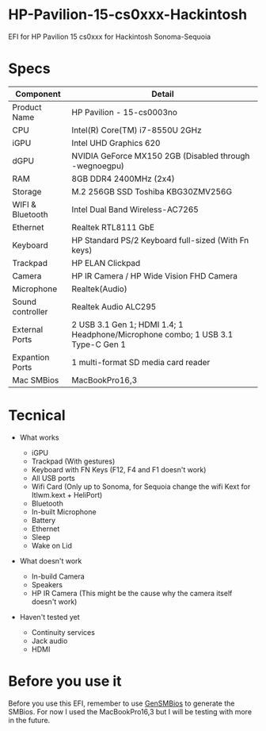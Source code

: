 # HP-Pavilion-15-cs0xxx-Hackintosh
EFI for HP Pavilion 15 cs0xxx for Hackintosh Sonoma-Sequoia


# Specs

| Component  | Detail |
| ------------- | ------------- |
| Product Name  | HP Pavilion - 15-cs0003no |
| CPU  | Intel(R) Core(TM) i7-8550U 2GHz  |
| iGPU  | Intel UHD Graphics 620 |
| dGPU  | NVIDIA GeForce MX150 2GB (Disabled through -wegnoegpu) |
| RAM   | 8GB DDR4 2400MHz (2x4) |
| Storage  | M.2 256GB SSD Toshiba KBG30ZMV256G |
| WIFI & Bluetooth  | Intel Dual Band Wireless-AC7265 |
| Ethernet  | Realtek RTL8111 GbE |
| Keyboard  | HP Standard PS/2 Keyboard full-sized (With Fn keys) |
| Trackpad  | HP ELAN Clickpad  |
| Camera  | HP IR Camera / HP Wide Vision FHD Camera |
| Microphone  | Realtek(Audio) |
| Sound controller  | Realtek Audio ALC295 |
| External Ports  | 2 USB 3.1 Gen 1; HDMI 1.4; 1 Headphone/Microphone combo; 1 USB 3.1 Type-C Gen 1 |
| Expantion Ports  | 1 multi-format SD media card reader |
| Mac SMBios  | MacBookPro16,3 |



# Tecnical

* What works
  * iGPU
  * Trackpad (With gestures)
  * Keyboard with FN Keys (F12, F4 and F1 doesn't work)
  * All USB ports
  * Wifi Card (Only up to Sonoma, for Sequoia change the wifi Kext for Itlwm.kext + HeliPort)
  * Bluetooth
  * In-built Microphone
  * Battery
  * Ethernet
  * Sleep
  * Wake on Lid

* What doesn't work
  * In-build Camera
  * Speakers
  * HP IR Camera (This might be the cause why the camera itself doesn't work)

* Haven't tested yet
  * Continuity services
  * Jack audio
  * HDMI
 

# Before you use it

Before you use this EFI, remember to use [GenSMBios](https://github.com/corpnewt/GenSMBIOS) to generate the SMBios. For now I used the MacBookPro16,3 but I will be testing with more in the future.

